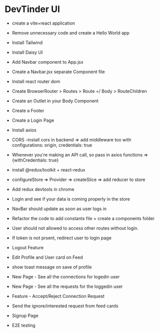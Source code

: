 # DevTinder UI

- create a vite+react application
- Remove unnecessary code and create a Hello World app
- Install Tailwind
- Install Daisy UI
- Add Navbar component to App.jsx
- Create a Navbar.jsx separate Component file
- Install react router dom
- Create BrowserRouter > Routes > Route =/ Body > RouteChildren
- Create an Outlet in your Body Component
- Create a Footer

- Create a Login Page
- Install axios
- CORS -install cors in backend => add middleware too with configurations: origin, credentials: true
- Whenever you're making an API call, so pass in axios functions => {withCredentials: true}
- install @redux/toolkit + react-redux
- configureStore => Provider => createSlice => add reducer to store
- Add redux devtools in chrome
- Login and see if your data is coming properly in the store
- NavBar should update as soon as user logs in
- Refactor the code to add constants file + create a components folder

- User should not allowed to access other routes without login.
- If token is not prsent, redirect user to login page
- Logout Feature
- Edit Profile and User card on Feed
- show toast message on save of profile

- New Page - See all the connections for logedin user
- New Page - See all the requests for the loggedin user
- Feature - Accept/Reject Connection Request
- Send the ignore/interested request from feed cards
- Signup Page
- E2E testing